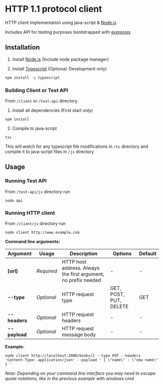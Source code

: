 # HTTP 1.1 protocol client
HTTP client implementation using java-script & [Node.js](https://nodejs.org/en/) 

Includes API for testing purposes bootstrapped with [expressjs](https://expressjs.com/)

## Installation

1. Install [Node.js](https://nodejs.org/en/) (Include node package manager)

2. Install [Typescript](https://www.typescriptlang.org/) (Optional: Development only)
```bash
npm install -g typescript
```

### Building Client or Test API
From ```/client``` or ```/test-api``` directory

1. Install all dependencies (First start only)
```
npm install
```
2. Compile to java-script

```
tsc
```

This will watch for any typescript file modifications in ```/ts``` directory and compile it to java-script files in ```/js``` directory

## Usage

### Running Test API

From ```/test-api/js``` directory run
``` 
node api
```

### Running HTTP client
From ```/client/js``` directory run 
```
node client http://www.example.com
```

**Command line arguments:**

Argument| Usage | Description | Options | Default
------------- | ------------- | ------------- | -------------  | ------------- 
**[url]**  | *Required* | HTTP host address. Always the first argument, no prefix needed | - | -
**--type** | *Optional* | HTTP request type | GET, POST, PUT, DELETE | GET
**--headers**  | *Optional* | HTTP request headers | - | -
**--payload** | *Optional* | HTTP request message body | - | -

**Example:**

```
node client http://localhost:3000/books/2 --type PUT --headers 'Content-Type: application/json' --payload ' { \"name\" : \"new name\" } '
```

*Note: Depending on your command line interface you may need to escape quote notations, like in the previous example with windows cmd*
